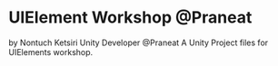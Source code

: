# UIElement Workshop @Praneat
by Nontuch Ketsiri Unity Developer @Praneat
A Unity Project files for UIElements workshop.
